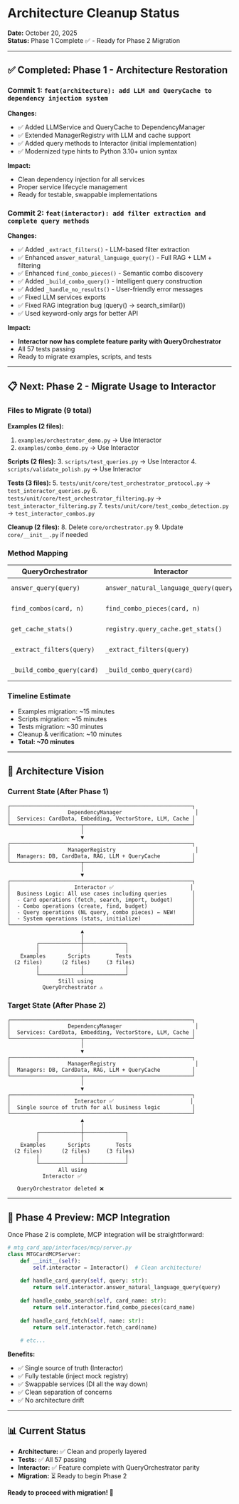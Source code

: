 # Architecture Cleanup Status

**Date:** October 20, 2025  
**Status:** Phase 1 Complete ✅ - Ready for Phase 2 Migration

---

## ✅ Completed: Phase 1 - Architecture Restoration

### Commit 1: `feat(architecture): add LLM and QueryCache to dependency injection system`

**Changes:**
- ✅ Added LLMService and QueryCache to DependencyManager
- ✅ Extended ManagerRegistry with LLM and cache support  
- ✅ Added query methods to Interactor (initial implementation)
- ✅ Modernized type hints to Python 3.10+ union syntax

**Impact:**
- Clean dependency injection for all services
- Proper service lifecycle management
- Ready for testable, swappable implementations

### Commit 2: `feat(interactor): add filter extraction and complete query methods`

**Changes:**
- ✅ Added `_extract_filters()` - LLM-based filter extraction
- ✅ Enhanced `answer_natural_language_query()` - Full RAG + LLM + filtering
- ✅ Enhanced `find_combo_pieces()` - Semantic combo discovery
- ✅ Added `_build_combo_query()` - Intelligent query construction
- ✅ Added `_handle_no_results()` - User-friendly error messages
- ✅ Fixed LLM services exports
- ✅ Fixed RAG integration bug (query() → search_similar())
- ✅ Used keyword-only args for better API

**Impact:**
- **Interactor now has complete feature parity with QueryOrchestrator**
- All 57 tests passing
- Ready to migrate examples, scripts, and tests

---

## 📋 Next: Phase 2 - Migrate Usage to Interactor

### Files to Migrate (9 total)

**Examples (2 files):**
1. `examples/orchestrator_demo.py` → Use Interactor
2. `examples/combo_demo.py` → Use Interactor

**Scripts (2 files):**
3. `scripts/test_queries.py` → Use Interactor
4. `scripts/validate_polish.py` → Use Interactor

**Tests (3 files):**
5. `tests/unit/core/test_orchestrator_protocol.py` → `test_interactor_queries.py`
6. `tests/unit/core/test_orchestrator_filtering.py` → `test_interactor_filtering.py`
7. `tests/unit/core/test_combo_detection.py` → `test_interactor_combos.py`

**Cleanup (2 files):**
8. Delete `core/orchestrator.py`
9. Update `core/__init__.py` if needed

### Method Mapping

| QueryOrchestrator | Interactor | Notes |
|------------------|-----------|-------|
| `answer_query(query)` | `answer_natural_language_query(query)` | Same functionality |
| `find_combos(card, n)` | `find_combo_pieces(card, n)` | Same functionality |
| `get_cache_stats()` | `registry.query_cache.get_stats()` | Direct access |
| `_extract_filters(query)` | `_extract_filters(query)` | Now in Interactor |
| `_build_combo_query(card)` | `_build_combo_query(card)` | Now in Interactor |

### Timeline Estimate

- Examples migration: ~15 minutes
- Scripts migration: ~15 minutes  
- Tests migration: ~30 minutes
- Cleanup & verification: ~10 minutes
- **Total: ~70 minutes**

---

## 🎯 Architecture Vision

### Current State (After Phase 1)
```
┌─────────────────────────────────────────────────────────┐
│                  DependencyManager                       │
│  Services: CardData, Embedding, VectorStore, LLM, Cache │
└──────────────────────┬──────────────────────────────────┘
                       │
                       ▼
┌─────────────────────────────────────────────────────────┐
│                  ManagerRegistry                         │
│  Managers: DB, CardData, RAG, LLM + QueryCache          │
└──────────────────────┬──────────────────────────────────┘
                       │
                       ▼
┌─────────────────────────────────────────────────────────┐
│                    Interactor ✅                        │
│  Business Logic: All use cases including queries        │
│  - Card operations (fetch, search, import, budget)      │
│  - Combo operations (create, find, budget)              │
│  - Query operations (NL query, combo pieces) ← NEW!     │
│  - System operations (stats, initialize)                │
└─────────────────────────────────────────────────────────┘
                       ▲
                       │
         ┌─────────────┼─────────────┐
         │             │             │
    Examples       Scripts        Tests
  (2 files)      (2 files)     (3 files)
         │             │             │
         └─────────────┴─────────────┘
                Still using
           QueryOrchestrator ⚠️
```

### Target State (After Phase 2)
```
┌─────────────────────────────────────────────────────────┐
│                  DependencyManager                       │
│  Services: CardData, Embedding, VectorStore, LLM, Cache │
└──────────────────────┬──────────────────────────────────┘
                       │
                       ▼
┌─────────────────────────────────────────────────────────┐
│                  ManagerRegistry                         │
│  Managers: DB, CardData, RAG, LLM + QueryCache          │
└──────────────────────┬──────────────────────────────────┘
                       │
                       ▼
┌─────────────────────────────────────────────────────────┐
│                    Interactor ✅                        │
│  Single source of truth for all business logic          │
└─────────────────────────────────────────────────────────┘
                       ▲
                       │
         ┌─────────────┼─────────────┐
         │             │             │
    Examples       Scripts        Tests
  (2 files)      (2 files)     (3 files)
         │             │             │
         └─────────────┴─────────────┘
                All using
           Interactor ✅
           
   QueryOrchestrator deleted ❌
```

---

## 🚀 Phase 4 Preview: MCP Integration

Once Phase 2 is complete, MCP integration will be straightforward:

```python
# mtg_card_app/interfaces/mcp/server.py
class MTGCardMCPServer:
    def __init__(self):
        self.interactor = Interactor()  # Clean architecture!
    
    def handle_card_query(self, query: str):
        return self.interactor.answer_natural_language_query(query)
    
    def handle_combo_search(self, card_name: str):
        return self.interactor.find_combo_pieces(card_name)
    
    def handle_card_fetch(self, name: str):
        return self.interactor.fetch_card(name)
    
    # etc...
```

**Benefits:**
- ✅ Single source of truth (Interactor)
- ✅ Fully testable (inject mock registry)
- ✅ Swappable services (DI all the way down)
- ✅ Clean separation of concerns
- ✅ No architecture drift

---

## 📊 Current Status

- **Architecture:** ✅ Clean and properly layered
- **Tests:** ✅ All 57 passing
- **Interactor:** ✅ Feature complete with QueryOrchestrator parity
- **Migration:** ⏳ Ready to begin Phase 2

**Ready to proceed with migration! 🎉**
